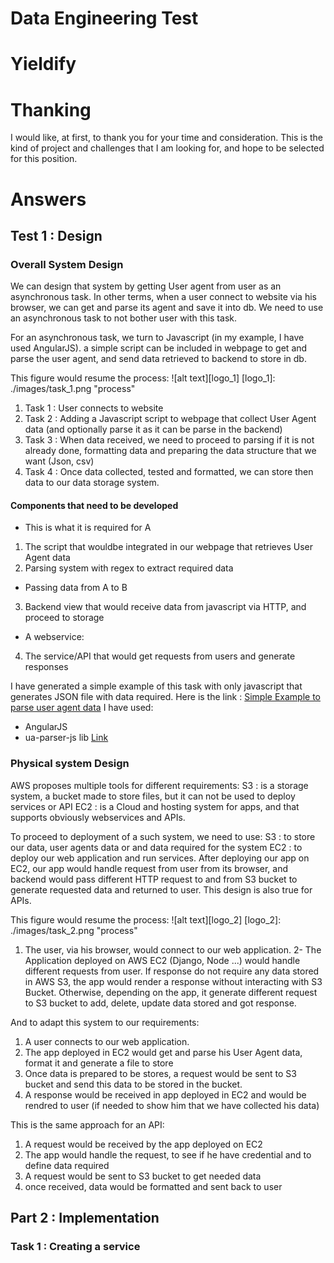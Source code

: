 # Data Engineering Test 
# Yieldify

# Thanking
I would like, at first, to thank you for your time and consideration. This is the kind of project and challenges that I am looking for, and hope to be selected for this position.

# Answers
## Test 1 : Design
### Overall System Design
We can design that system by getting User agent from user as an asynchronous task. In other terms, when a user connect to website via his browser, we can get and parse its agent and save it into db. We need to use an asynchronous task to not bother user with this task.

For an asynchronous task, we turn to Javascript (in my example, I have used AngularJS). a simple script can be included in webpage to get and parse the user agent, and send data retrieved to backend to store in db.

This figure would resume the process:
![alt text][logo_1]
[logo_1]: ./images/task_1.png "process"

1. Task 1 : User connects to website 
2. Task 2 : Adding a Javascript script to webpage that collect User Agent data (and optionally parse it as it can be parse in the backend)
3. Task 3 : When data received, we need to proceed to parsing if it is not already done, formatting data and preparing the data structure that we want (Json, csv)
4. Task 4 : Once data collected, tested and formatted, we can store then data to our data storage system.

#### Components that need to be developed
- This is what it is required for A
1. The script that wouldbe integrated in our webpage that retrieves User Agent data
2. Parsing system with regex to extract required data
- Passing data from A to B
3. Backend view that would receive data from javascript via HTTP, and proceed to storage
- A webservice:
4. The service/API that would get requests from users and generate responses

I have generated a simple example of this task with only javascript that generates JSON file with data required. Here is the link : [Simple Example to parse user agent data](http://yieldify.alwaysdata.net)
I have used:
- AngularJS
- ua-parser-js lib [Link](https://github.com/faisalman/ua-parser-js)

### Physical system Design
AWS proposes multiple tools for different requirements:
S3 : is a storage system, a bucket made to store files, but it can not be used to deploy services or API 
EC2 : is a Cloud and hosting system for apps, and that supports obviously webservices and APIs. 

To proceed to deployment of a such system, we need to use:
S3 : to store our data, user agents data or and data required for the system
EC2 : to deploy our web application and run services. After deploying our app on EC2, our app would handle request from user from its browser, and backend would pass different HTTP request to and from S3 bucket to generate requested data and returned to user. This design is also true for APIs.

This figure would resume the process:
![alt text][logo_2]
[logo_2]: ./images/task_2.png "process"

1. The user, via his browser, would connect to our web application.
2- The Application deployed on AWS EC2 (Django, Node ...) would handle different requests from user. If response do not require any data stored in AWS S3, the app would render a response without interacting with S3 Bucket. Otherwise, depending on the app, it generate different request to S3 bucket to add, delete, update data stored and got response.

And to adapt this system to our requirements:
1. A user connects to our web application.
2. The app deployed in EC2 would get and parse his User Agent data, format it and generate a file to store
3. Once data is prepared to be stores, a request would be sent to S3 bucket and send this data to be stored in the bucket.
4. A response would be received in app deployed in EC2 and would be rendred to user (if needed to show him that we have collected his data)

This is the same approach for an API:
1. A request would be received by the app deployed on EC2
2. The app would handle the request, to see if he have credential and to define data required 
3. A request would be sent to S3 bucket to get needed data
4. once received, data would be formatted and sent back to user 

## Part 2 : Implementation
### Task 1 : Creating a service


